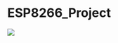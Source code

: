 # ESP8266_Project
<img src="file:///Users/taha/Downloads/WhatsApp%20Image%202023-07-26%20at%2014.37.38.jpeg">
